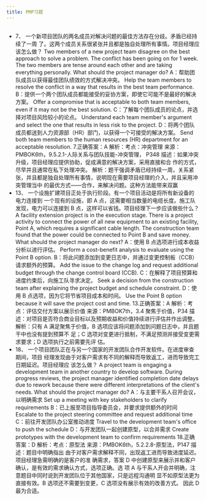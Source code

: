 ```yaml
---
title: PMP习题
---
```


##

- 7、 一个新项目团队的两名成员对解决问题的最佳方法存在分歧。矛盾已经持续了一周
  了。这两个成员关系很紧张并且都是独自处理所有事情。项目经理应该怎么做？ Two
  members of a new project team disagree on the best approach to solve a problem. The
  conflict has been going on for 1 week. The two members are tense around each other
  and are taking everything personally. What should the project manager do?
  A：帮助团队成员以获得最佳团队绩效的方式解决冲突。 Help the team members to
  resolve the conflict in a way that results in the best team performance.
  B：提供一个两个团队成员都能接受的妥协方案，即使它可能不是最好的解决方案。
  Offer a compromise that is acceptable to both team members, even if it may not be the
  best solution.
  C：了解每个团队成员的论点，并选择对项目风险较小的论点。 Understand each team
  member's argument and select the one that results in less risk to the project.
  D：将两个团队成员都送到人力资源部（HR）部门，以获得一个可接受的解决方案。
  Send both team members to the human resources (HR) department for an acceptable
  resolution. 7.正确答案：A
  解析：考点：冲突管理 来源：PMBOK6th，9.5.2.1-人际关系与团队技能-冲突管理，
  P348 描述：如果冲突升级，项目经理应提供协助，促成满意的解决方案，采用直接和合
  作的方式，尽早并且通常在私下处理冲突。 解析：题干强调矛盾已经持续一周，关系紧
  张，并且都是独自处理所有事情，说明现在需要项目经理的介入，并且采用冲突管理当中
  的最优方式——合作，来解决问题。这种方法能带来双赢
- 13、 一个设施扩建项目正处于执行阶段。有一个项目活动是将所有新设备的电力连接到
  一个现有的设施，即 A 点，这需要相当数量的电缆长度。施工队发现，电力可以连接到 B
  点，这样可以省钱。项目经理下一步应该做些什么？ A facility extension project is in the
  execution stage. There is a project activity to connect the power of all new equipment to
  an existing facility, Point A, which requires a significant cable length. The construction
  team found that the power could be connected to Point B and save money. What should
  the project manager do next?
  A：使用 B 点选项进行成本收益分析以进行评估。 Perform a cost-benefit analysis to
  evaluate using the Point B option.
  B：将此问题添加到变更日志中，并通过变更控制板（CCB）请求额外的预算。 Add the
  issue to the change log and request additional budget through the change control board
  (CCB).
  C：在解释了项目预算和进度约束后，向施工队寻求决定。 Seek a decision from the
  construction team after explaining the project budget and schedule constraint.
  D：使用 B 点选项，因为它将节省项目成本和时间。 Use the Point B option because it
  will save the project cost and time. 13.正确答案：A
  解析：考点：评估交付方案以展示价值 来源：PMBOK7th，3.4 聚焦于价值，P34 描
  述：对项目是否符合商业目标以及预期收益和价值持续进行评估并作出调整。 解析：只有
  A 满足聚焦于价值，B 选项应该将问题添加到问题日志中，并且题干中也没有提到预算不
  足；C 选项对变更进行抵制，不满足预测并接受变更需求要求；D 选项执行之前需要先评
  估。
- 18、 一个项目团队正在与另一个国家的开发团队合作开发软件。在进度审查期间，项目
  经理发现由于对客户需求有不同的解释而导致返工，进而导致完工日期延迟。项目经理应
  该怎么做？ A project team is engaging a development team in another country to
  develop software. During progress reviews, the project manager identified completion
  date delays due to rework because there were different interpretations of the client's
  needs. What should the project manager do?
  A：与主要干系人召开会议，以明确需求 Set up a meeting with key stakeholders to
  clarify requirements
  B：已上报至项目指导委员会，并要求提供额外的时间 Escalate to the project steering
  committee and request additional time
  C：前往开发团队办公室推动进度 Travel to the development team's office to push the
  schedule
  D：与开发团队一起创建原型，以合并需求 Create prototypes with the development
  team to confirm requirements 18.正确答案：D
  解析：考点：原型法 来源：PMBOK6th，5.2.2.8-原型法，P147 描述：题目中明确指出
  由于对客户需求解释不同，出现返工进而导致进度延迟。项目经理急需明确的是客户的准
  确需求，答案 D 中创建原型来展示并和客户确认，是有效的需求确认方式，选项正确。选
  项 A 与干系人开会并明确，注意题目中同时说到开发团队位于其他国家，只是远程沟通明
  显不如原型法更为直接有效。B 选项还不需要到变更，C 选项没有展示有效的改善方式。
  因此 D 最为合适。
